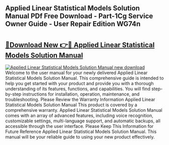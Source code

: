 ## Applied Linear Statistical Models Solution Manual PDf Free Download - Part-1Cg Service Owner Guide - User Repair Edition WG74n

# <h2><a href="http://bc76280.oget.top/?id=Applied+Linear+Statistical+Models+Solution+Manual">🔗Download New 👉🔴 Applied Linear Statistical Models Solution Manual</a></h2>

[![Applied Linear Statistical Models Solution Manual new download](https://i.imgur.com/5g1atiW.png)](http://bc76280.oget.top/?id=Applied+Linear+Statistical+Models+Solution+Manual)
Welcome to the user manual for your newly delivered Applied Linear Statistical Models Solution Manual. This comprehensive guide is intended to help you get started with your product and provide you with a thorough understanding of its features, functions, and capabilities. You will find step-by-step instructions for installation, operation, maintenance, and troubleshooting. Please Review the Warranty Information Applied Linear Statistical Models Solution Manual This product is covered by a comprehensive warranty. Applied Linear Statistical Models Solution Manual comes with an array of advanced features, including voice recognition, customizable settings, multi-language support, and automatic backups, all accessible through the user interface. Please Keep This Information for Future Reference Applied Linear Statistical Models Solution Manual. This manual will be your reliable guide to using your new product effectively.
